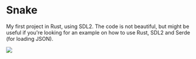 # Snake

My first project in Rust, using SDL2. The code is not beautiful, but might be useful if you're looking for an example on how to use Rust, SDL2 and Serde (for loading JSON).

<img src="https://raw.githubusercontent.com/jackiboi307/snake_rust/refs/heads/master/screenshot.png">
